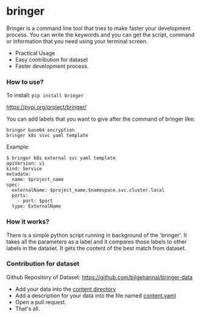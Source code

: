 # bringer

Bringer is a command line tool that tries to make faster your development process. You can write the keywords and you can get the script, command or information that you need using your terminal screen.

* Practical Usage
* Easy contribution for dataset
* Faster development process.

### How to use?

To install: `pip install bringer`

https://pypi.org/project/bringer/

You can add labels that you want to give after the command of bringer like:

    bringer base64 encryption
    bringer k8s ssvc yaml template

Example:

```
$ bringer k8s external svc yaml template
apiVersion: v1
kind: Service
metadata:
  name: $project_name
spec:
  externalName: $project_name.$namespace.svc.cluster.local
  ports:
    - port: $port
  type: ExternalName
```
### How it works?
There is a simple python script running in background of the 'bringer'. It takes all the parameters as a label and it compares those labels to other labels in the dataset. It gets the content of the best match from dataset.

### Contribution for dataset

Github Repository of Dataset: https://github.com/bilgehannal/bringer-data

* Add your data into the [content directory](https://github.com/bilgehannal/bringer-data/tree/main/contents)
* Add a description for your data into the file named [content.yaml](https://github.com/bilgehannal/bringer-data/blob/main/content.yaml)
* Open a pull request.
* That's all.
